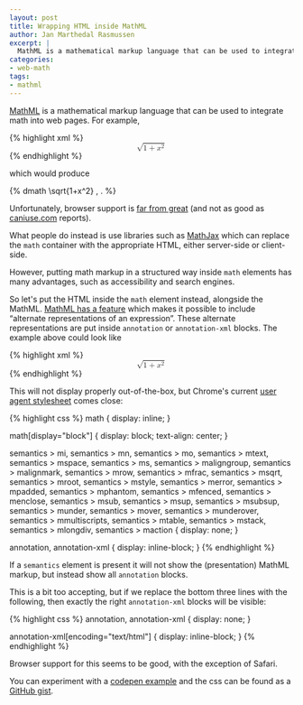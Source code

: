 ```yaml
---
layout: post
title: Wrapping HTML inside MathML
author: Jan Marthedal Rasmussen
excerpt: |
  MathML is a mathematical markup language that can be used to integrate math into web pages. Unfortunately, browser support is far from great. What people do instead is use libraries such as MathJax which can replace the math container with the appropriate HTML, either server-side or client-side. However, putting math markup in a structured way inside math elements has many advantages, such as accessibility and search engines. So let's put the HTML inside the `math` element, alongside the MathML.
categories:
- web-math
tags:
- mathml
---
```

[MathML](https://www.w3.org/Math/) is a mathematical markup language that can be used to integrate math into web pages. For example,

{% highlight xml %}
<math display="block">
  <msqrt>
    <mn>1</mn>
    <mo>+</mo>
    <msup>
      <mi>x</mi>
      <mn>2</mn>
    </msup>
  </msqrt>
</math>
{% endhighlight %}

which would produce

{% dmath \sqrt{1+x^2} \, . %}

Unfortunately, browser support is [far from great](http://radar.oreilly.com/2013/11/mathml-forges-on.html#browser-support) (and not as good as [caniuse.com](http://caniuse.com/#feat=mathml) reports).

What people do instead is use libraries such as [MathJax](https://www.mathjax.org/) which can replace the `math` container with the appropriate HTML, either server-side or client-side.

However, putting math markup in a structured way inside `math` elements has many advantages, such as accessibility and search engines.

So let's put the HTML inside the `math` element instead, alongside the MathML. [MathML has a feature](https://www.w3.org/TR/MathML3/chapter5.html) which makes it possible to include &ldquo;alternate representations of an expression&rdquo;. These alternate representations are put inside `annotation` or `annotation-xml` blocks. The example above could look like

{% highlight xml %}
<math display="block">
  <semantics>
    <msqrt>
      <mn>1</mn><mo>+</mo><msup><mi>x</mi><mn>2</mn></msup>
    </msqrt>
    <annotation encoding="application/tex">
      \sqrt{1 + x^2}
    </annotation>
    <annotation-xml encoding="text/html">
      <span class="mjx-chtml MJXc-display" style="text-align: center;">
        ...
      </span>
    </annotation-xml>
</math>
{% endhighlight %}

This will not display properly out-of-the-box, but Chrome's current [user agent stylesheet](https://chromium.googlesource.com/chromium/blink/+/master/Source/core/css/mathml.css) comes close:

{% highlight css %}
math {
    display: inline;
}

math[display="block"] {
    display: block;
    text-align: center;
}

semantics > mi, semantics > mn, semantics > mo, semantics > mtext, semantics > mspace, semantics > ms, semantics > maligngroup, semantics > malignmark, semantics > mrow, semantics > mfrac, semantics > msqrt, semantics > mroot, semantics > mstyle, semantics > merror, semantics > mpadded, semantics > mphantom, semantics > mfenced, semantics > menclose, semantics > msub, semantics > msup, semantics > msubsup, semantics > munder, semantics > mover, semantics > munderover, semantics > mmultiscripts, semantics > mtable, semantics > mstack, semantics > mlongdiv, semantics > maction {
    display: none;
}

annotation, annotation-xml {
    display: inline-block;
}
{% endhighlight %}

If a `semantics` element is present it will not show the (presentation) MathML markup, but instead show all `annotation` blocks.

This is a bit too accepting, but if we replace the bottom three lines with the following, then exactly the right `annotation-xml` blocks will be visible:

{% highlight css %}
annotation, annotation-xml {
    display: none;
}

annotation-xml[encoding="text/html"] {
  display: inline-block;
}
{% endhighlight %}

Browser support for this seems to be good, with the exception of Safari.

You can experiment with a [codepen example](http://codepen.io/janmr/pen/dGNLog) and the css can be found as a [GitHub gist](https://gist.github.com/janmarthedal/1c4d0db7be01053c408b).
